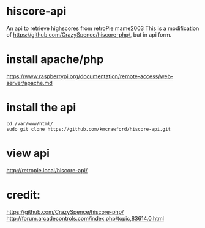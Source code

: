 # hiscore-api
An api to retrieve highscores from retroPie mame2003  This is a modification of https://github.com/CrazySpence/hiscore-php/, but in api form.

# install apache/php
https://www.raspberrypi.org/documentation/remote-access/web-server/apache.md

# install the api
```
cd /var/www/html/
sudo git clone https://github.com/kmcrawford/hiscore-api.git
```

# view api
http://retropie.local/hiscore-api/

# credit:
https://github.com/CrazySpence/hiscore-php/
http://forum.arcadecontrols.com/index.php/topic,83614.0.html

